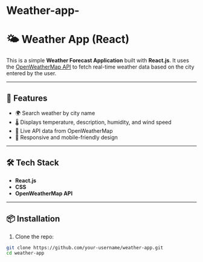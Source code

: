 # Weather-app-
# 🌤️ Weather App (React)

This is a simple **Weather Forecast Application** built with **React.js**. It uses the [OpenWeatherMap API](https://openweathermap.org/api) to fetch real-time weather data based on the city entered by the user.

---

## 🔧 Features

- 🌍 Search weather by city name
- 🌡️ Displays temperature, description, humidity, and wind speed
- 🔄 Live API data from OpenWeatherMap
- 📱 Responsive and mobile-friendly design

---

##

## 🛠️ Tech Stack

- **React.js**
- **CSS**
- **OpenWeatherMap API**

---

## 📦 Installation

1. Clone the repo:

```bash
git clone https://github.com/your-username/weather-app.git
cd weather-app
